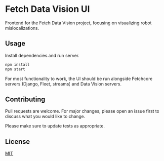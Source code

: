 # Fetch Data Vision UI

Frontend for the Fetch Data Vision project, focusing on visualizing robot mislocalizations.

## Usage
Install dependencies and run server.
```bash
npm install
npm start
```

For most functionality to work, the UI should be run alongside Fetchcore servers (Django, Fleet, streams) and Data Vision servers.

## Contributing
Pull requests are welcome. For major changes, please open an issue first to discuss what you would like to change.

Please make sure to update tests as appropriate.

## License
[MIT](https://choosealicense.com/licenses/mit/)